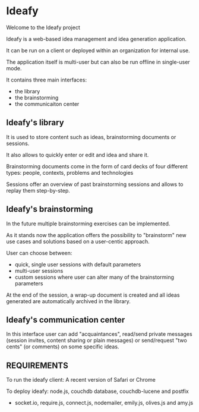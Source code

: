 Ideafy
======

Welcome to the Ideafy project

Ideafy is a web-based idea management and idea generation application.

It can be run on a client or deployed within an organization for internal use.

The application itself is multi-user but can also be run offline in single-user mode.

It contains three main interfaces:

- the library
- the brainstorming
- the communicaiton center

Ideafy's library
----------------

It is used to store content such as ideas, brainstorming documents or sessions.

It also allows to quickly enter or edit and idea and share it.

Brainstorming documents come in the form of card decks of four different types: people, contexts, problems and technologies

Sessions offer an overview of past brainstorming sessions and allows to replay them step-by-step.

Ideafy's brainstorming
----------------------

In the future multiple brainstorming exercises can be implemented.

As it stands now the application offers the possibility to "brainstorm" new use cases and solutions based on a user-centic approach.

User can choose between:
- quick, single user sessions with default parameters
- multi-user sessions
- custom sessions where user can alter many of the brainstorming parameters

At the end of the session, a wrap-up document is created and all ideas generated are automatically archived in the library.

Ideafy's communication center
-----------------------------

In this interface user can add "acquaintances", read/send private messages (session invites, content sharing or plain messages) or send/request "two cents" (or comments) on some specific ideas.


REQUIREMENTS
------------

To run the ideafy client:
A recent version of Safari or Chrome

To deploy ideafy:
node.js, couchdb database, couchdb-lucene and postfix
+ socket.io, require.js, connect.js, nodemailer, emily.js, olives.js and amy.js